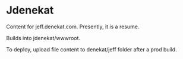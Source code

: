 # Jdenekat

Content for jeff.denekat.com.
Presently, it is a resume.

Builds into jdenekat/wwwroot.

To deploy, upload file content to denekat/jeff folder after a prod build.


